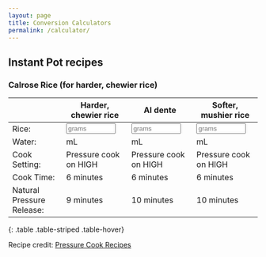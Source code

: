```yaml
---
layout: page
title: Conversion Calculators
permalink: /calculator/
---
```


## Instant Pot recipes

### Calrose Rice (for harder, chewier rice)


|  | Harder, chewier rice | Al dente | Softer, mushier rice |
|--|----------------------|----------|----------------------|
| Rice: | <input id="inputCalrose" type="number" style="width: 100px;" placeholder="grams" oninput="CalroseCalcHard(this.value)" onchange="CalroseCalcHard(this.value)"> | <input id="inputCalrose" type="number" style="width: 100px;" placeholder="grams" oninput="CalroseCalcMed(this.value)" onchange="CalroseCalcMed(this.value)"> | <input id="inputCalrose" type="number" style="width: 100px;" placeholder="grams" oninput="CalroseCalcSoft(this.value)" onchange="CalroseCalcSoft(this.value)"> |
| Water: | <span id="outputWaterHard"></span> mL | <span id="outputWaterMed"></span> mL | <span id="outputWaterSoft"></span> mL |
| Cook Setting: | Pressure cook on HIGH | Pressure cook on HIGH | Pressure cook on HIGH |
| Cook Time: | 6 minutes | 6 minutes | 6 minutes |
| Natural Pressure Release: | 9 minutes | 10 minutes | 10 minutes |
{: .table .table-striped .table-hover}

<script>
function CalroseCalcHard(valNum) {
  document.getElementById("outputWaterHard").innerHTML=Math.round(valNum * 250 / 235);
}
</script>

<script>
function CalroseCalcMed(valNum) {
  document.getElementById("outputWaterMed").innerHTML = Math.round(valNum * 250 / 235);
}
</script>

<script>
function CalroseCalcSoft(valNum) {
  document.getElementById("outputWaterSoft").innerHTML=Math.round(valNum * 250 / 235);
}
</script>

Recipe credit: [Pressure Cook Recipes](https://www.pressurecookrecipes.com/instant-pot-calrose-rice/#exp)
